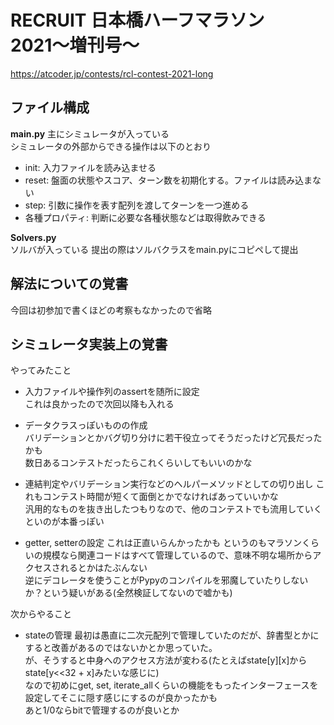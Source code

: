 # RECRUIT 日本橋ハーフマラソン 2021〜増刊号〜
https://atcoder.jp/contests/rcl-contest-2021-long

## ファイル構成
**main.py**
主にシミュレータが入っている  
シミュレータの外部からできる操作は以下のとおり
- init: 入力ファイルを読み込ませる
- reset: 盤面の状態やスコア、ターン数を初期化する。ファイルは読み込まない
- step: 引数に操作を表す配列を渡してターンを一つ進める
- 各種プロパティ: 判断に必要な各種状態などは取得飲みできる

**Solvers.py**  
ソルバが入っている
提出の際はソルバクラスをmain.pyにコピペして提出

## 解法についての覚書
今回は初参加で書くほどの考察もなかったので省略

## シミュレータ実装上の覚書
やってみたこと  
- 入力ファイルや操作列のassertを随所に設定  
  これは良かったので次回以降も入れる
  
- データクラスっぽいものの作成  
  バリデーションとかバグ切り分けに若干役立ってそうだったけど冗長だったかも  
  数日あるコンテストだったらこれくらいしてもいいのかな
    
- 連結判定やバリデーション実行などのヘルパーメソッドとしての切り出し 
  これもコンテスト時間が短くて面倒とかでなければあっていいかな  
  汎用的なものを抜き出したつもりなので、他のコンテストでも流用していくといのが本番っぽい  
  
- getter, setterの設定 
  これは正直いらんかったかも
  というのもマラソンくらいの規模なら関連コードはすべて管理しているので、意味不明な場所からアクセスされるとかはたぶんない  
  逆にデコレータを使うことがPypyのコンパイルを邪魔していたりしないか？という疑いがある(全然検証してないので嘘かも)
  
  
次からやること  
- stateの管理
  最初は愚直に二次元配列で管理していたのだが、辞書型とかにすると改善があるのではないかとか思っていた。  
  が、そうすると中身へのアクセス方法が変わる(たとえばstate[y][x]からstate[y<<32 + x]みたいな感じに)  
  なので初めにget, set, iterate_allくらいの機能をもったインターフェースを設定してそこに隠す感じにするのが良かったかも  
  あと1/0ならbitで管理するのが良いとか
  

  
  

